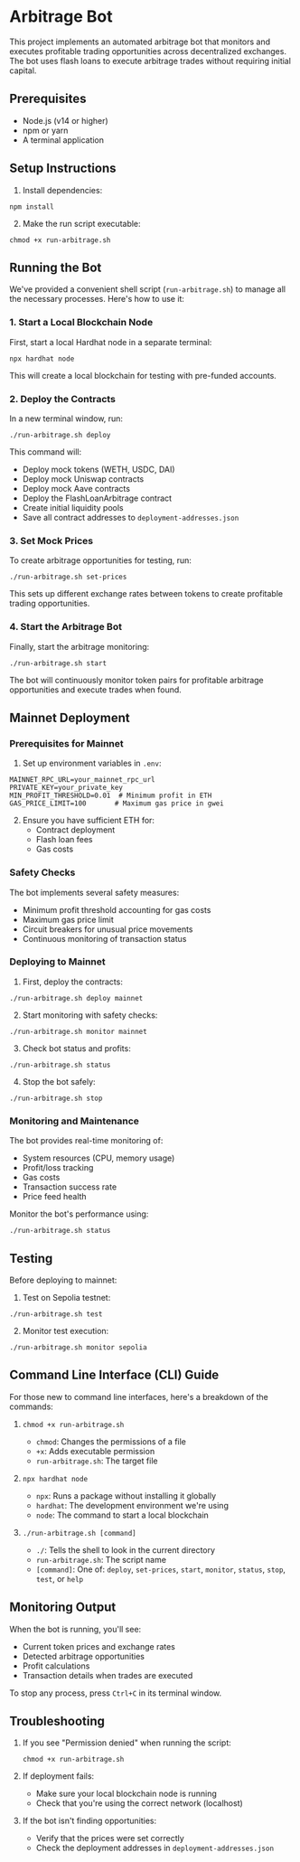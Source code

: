 # Arbitrage Bot

This project implements an automated arbitrage bot that monitors and executes profitable trading opportunities across decentralized exchanges. The bot uses flash loans to execute arbitrage trades without requiring initial capital.

## Prerequisites

- Node.js (v14 or higher)
- npm or yarn
- A terminal application

## Setup Instructions

1. Install dependencies:
```shell
npm install
```

2. Make the run script executable:
```shell
chmod +x run-arbitrage.sh
```

## Running the Bot

We've provided a convenient shell script (`run-arbitrage.sh`) to manage all the necessary processes. Here's how to use it:

### 1. Start a Local Blockchain Node

First, start a local Hardhat node in a separate terminal:
```shell
npx hardhat node
```

This will create a local blockchain for testing with pre-funded accounts.

### 2. Deploy the Contracts

In a new terminal window, run:
```shell
./run-arbitrage.sh deploy
```

This command will:
- Deploy mock tokens (WETH, USDC, DAI)
- Deploy mock Uniswap contracts
- Deploy mock Aave contracts
- Deploy the FlashLoanArbitrage contract
- Create initial liquidity pools
- Save all contract addresses to `deployment-addresses.json`

### 3. Set Mock Prices

To create arbitrage opportunities for testing, run:
```shell
./run-arbitrage.sh set-prices
```

This sets up different exchange rates between tokens to create profitable trading opportunities.

### 4. Start the Arbitrage Bot

Finally, start the arbitrage monitoring:
```shell
./run-arbitrage.sh start
```

The bot will continuously monitor token pairs for profitable arbitrage opportunities and execute trades when found.

## Mainnet Deployment

### Prerequisites for Mainnet

1. Set up environment variables in `.env`:
```shell
MAINNET_RPC_URL=your_mainnet_rpc_url
PRIVATE_KEY=your_private_key
MIN_PROFIT_THRESHOLD=0.01  # Minimum profit in ETH
GAS_PRICE_LIMIT=100       # Maximum gas price in gwei
```

2. Ensure you have sufficient ETH for:
   - Contract deployment
   - Flash loan fees
   - Gas costs

### Safety Checks

The bot implements several safety measures:
- Minimum profit threshold accounting for gas costs
- Maximum gas price limit
- Circuit breakers for unusual price movements
- Continuous monitoring of transaction status

### Deploying to Mainnet

1. First, deploy the contracts:
```shell
./run-arbitrage.sh deploy mainnet
```

2. Start monitoring with safety checks:
```shell
./run-arbitrage.sh monitor mainnet
```

3. Check bot status and profits:
```shell
./run-arbitrage.sh status
```

4. Stop the bot safely:
```shell
./run-arbitrage.sh stop
```

### Monitoring and Maintenance

The bot provides real-time monitoring of:
- System resources (CPU, memory usage)
- Profit/loss tracking
- Gas costs
- Transaction success rate
- Price feed health

Monitor the bot's performance using:
```shell
./run-arbitrage.sh status
```

## Testing

Before deploying to mainnet:

1. Test on Sepolia testnet:
```shell
./run-arbitrage.sh test
```

2. Monitor test execution:
```shell
./run-arbitrage.sh monitor sepolia
```

## Command Line Interface (CLI) Guide

For those new to command line interfaces, here's a breakdown of the commands:

1. `chmod +x run-arbitrage.sh`
   - `chmod`: Changes the permissions of a file
   - `+x`: Adds executable permission
   - `run-arbitrage.sh`: The target file

2. `npx hardhat node`
   - `npx`: Runs a package without installing it globally
   - `hardhat`: The development environment we're using
   - `node`: The command to start a local blockchain

3. `./run-arbitrage.sh [command]`
   - `./`: Tells the shell to look in the current directory
   - `run-arbitrage.sh`: The script name
   - `[command]`: One of: `deploy`, `set-prices`, `start`, `monitor`, `status`, `stop`, `test`, or `help`

## Monitoring Output

When the bot is running, you'll see:
- Current token prices and exchange rates
- Detected arbitrage opportunities
- Profit calculations
- Transaction details when trades are executed

To stop any process, press `Ctrl+C` in its terminal window.

## Troubleshooting

1. If you see "Permission denied" when running the script:
   ```shell
   chmod +x run-arbitrage.sh
   ```

2. If deployment fails:
   - Make sure your local blockchain node is running
   - Check that you're using the correct network (localhost)

3. If the bot isn't finding opportunities:
   - Verify that the prices were set correctly
   - Check the deployment addresses in `deployment-addresses.json`
